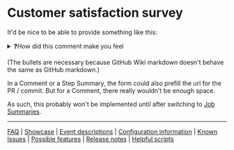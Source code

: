 # Customer satisfaction survey

It'd be nice to be able to provide something like this:

<details><summary>❓How did this comment make you feel</summary>

* [🤬 Cursing](https://docs.google.com/forms/d/e/1FAIpQLSdQ4byy4w9xL0pcos1Ko2E47kPQBaIcCAMBH_kc-N0ZUlVT_w/viewform?usp=pp_url&entry.1591633300=%F0%9F%A4%AC+Cursing)
* [😡 Angry](https://docs.google.com/forms/d/e/1FAIpQLSdQ4byy4w9xL0pcos1Ko2E47kPQBaIcCAMBH_kc-N0ZUlVT_w/viewform?usp=pp_url&entry.1591633300=%F0%9F%98%A1+Angry)
* [🤨 Raised eyebrow](https://docs.google.com/forms/d/e/1FAIpQLSdQ4byy4w9xL0pcos1Ko2E47kPQBaIcCAMBH_kc-N0ZUlVT_w/viewform?usp=pp_url&entry.1591633300=%F0%9F%A4%A8+Raised+eyebrow)
* [😕 Confused](https://docs.google.com/forms/d/e/1FAIpQLSdQ4byy4w9xL0pcos1Ko2E47kPQBaIcCAMBH_kc-N0ZUlVT_w/viewform?usp=pp_url&entry.1591633300=%F0%9F%98%95+Confused)
* [😌 Calm](https://docs.google.com/forms/d/e/1FAIpQLSdQ4byy4w9xL0pcos1Ko2E47kPQBaIcCAMBH_kc-N0ZUlVT_w/viewform?usp=pp_url&entry.1591633300=%F0%9F%98%8C+Calm)
* [🙂 Happy](https://docs.google.com/forms/d/e/1FAIpQLSdQ4byy4w9xL0pcos1Ko2E47kPQBaIcCAMBH_kc-N0ZUlVT_w/viewform?usp=pp_url&entry.1591633300=%F0%9F%99%82+Happy)
</details>

(The bullets are necessary because GitHub Wiki markdown doesn't behave the same as GitHub markdown.)

In a Comment or a Step Summary, the form could also prefill the url for the PR / commit. But for a Comment, there really wouldn't be enough space.

As such, this probably won't be implemented until after switching to [Job Summaries](./Behavior-change:-Job-Summaries.md).



---
[FAQ](FAQ.md) | [Showcase](Showcase.md) | [Event descriptions](Event-descriptions.md) | [Configuration information](Configuration-information.md) | [Known Issues](Known-Issues.md) | [Possible features](Possible-features.md) | [Release notes](Release-notes.md) | [Helpful scripts](Helpful-scripts.md)

